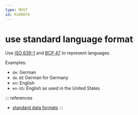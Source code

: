```yaml
---
type: MUST
id: R100074
---
```


# use standard language format

Use [ISO 639-1][iso639-1] and [BCP 47][bcp47] to represent languages.

Examples:

- `de`: German
- `de-DE` German for Germany
- `en`: English
- `en-US`: English as used in the United States

::: references

- [standard data formats](./5010_must-use-common-data-formats.md)
  :::

[iso639-1]: https://www.loc.gov/standards/iso639-2/php/English_list.php
[bcp47]: https://tools.ietf.org/html/bcp47
